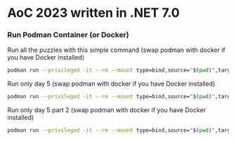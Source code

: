 # AoC 2023 written in .NET 7.0

### Run Podman Container (or Docker)
Run all the puzzles with this simple command (swap podman with docker if you have Docker installed)
```sh
podman run --privileged -it --rm --mount type=bind,source="$(pwd)",target=/App mcr.microsoft.com/dotnet/sdk:7.0 dotnet run --project App
```

Run only day 5 (swap podman with docker if you have Docker installed)
```sh
podman run --privileged -it --rm --mount type=bind,source="$(pwd)",target=/App mcr.microsoft.com/dotnet/sdk:7.0 dotnet run --project App 5
```

Run only day 5 part 2 (swap podman with docker if you have Docker installed)
```sh
podman run --privileged -it --rm --mount type=bind,source="$(pwd)",target=/App mcr.microsoft.com/dotnet/sdk:7.0 dotnet run --project App 5 2
```
